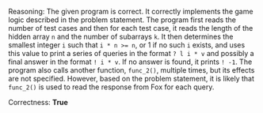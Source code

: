 Reasoning: 
The given program is correct. It correctly implements the game logic described in the problem statement. The program first reads the number of test cases and then for each test case, it reads the length of the hidden array `n` and the number of subarrays `k`. It then determines the smallest integer `i` such that `i * n >= n`, or 1 if no such `i` exists, and uses this value to print a series of queries in the format `? l i * v` and possibly a final answer in the format `! i * v`. If no answer is found, it prints `! -1`. The program also calls another function, `func_2()`, multiple times, but its effects are not specified. However, based on the problem statement, it is likely that `func_2()` is used to read the response from Fox for each query.

Correctness: **True**
